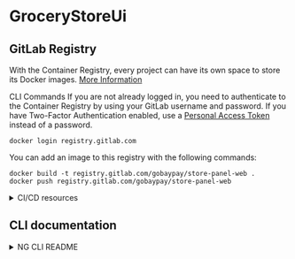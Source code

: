 # GroceryStoreUi

## GitLab Registry

With the Container Registry, every project can have its own space to store its Docker images. [More Information](https://gitlab.com/help/user/packages/container_registry/index)

CLI Commands
If you are not already logged in, you need to authenticate to the Container Registry by using your GitLab username and password. If you have Two-Factor Authentication enabled, use a [Personal Access Token](https://gitlab.com/help/user/profile/personal_access_tokens) instead of a password.

```
docker login registry.gitlab.com
```

You can add an image to this registry with the following commands:

```
docker build -t registry.gitlab.com/gobaypay/store-panel-web .
docker push registry.gitlab.com/gobaypay/store-panel-web
```

<details>
<summary>CI/CD resources</summary>

Recources:

- [how to-build-docker-images-and-host-a-docker-image-repository-with-gitlab](https://www.digitalocean.com/community/tutorials/how-to-build-docker-images-and-host-a-docker-image-repository-with-gitlab)
- [Create react app + Gitlab CI + Digital Ocean droplet - Pipeline succeeds but Docker container is deleted right after](https://stackoverflow.com/a/54395308/6943347)
- [Deploy docker container to digital ocean droplet from gitlab-ci](https://stackoverflow.com/questions/39586207/deploy-docker-container-to-digital-ocean-droplet-from-gitlab-ci)
- [CI/CD with Gitlab and DigitalOcean Using Docker Containers](https://medium.com/@bkintanar/ci-cd-with-gitlab-and-digitalocean-using-docker-containers-2c1c0679959)
- [Container Registry examples with GitLab CI/CD](https://gitlab.com/help/user/packages/container_registry/index#container-registry-examples-with-gitlab-cicd)
- [Getting started with GitLab CI/CD](https://gitlab.com/help/ci/quick_start/README)
- [initial-server-setup-with-ubuntu-16-04](https://www.digitalocean.com/community/tutorials/initial-server-setup-with-ubuntu-16-04)
- [deploy-a-node-app-to-digital-ocean-via-gitlab-runners](https://medium.com/@codeandcam/deploy-a-node-app-to-digital-ocean-via-gitlab-runners-70bc8f81f91e)
</details>

## CLI documentation

<details>
  <summary>NG CLI README</summary>

This project was generated with [Angular CLI](https://github.com/angular/angular-cli) version 9.1.12.

## Development server

Run `ng serve` for a dev server. Navigate to `http://localhost:4200/`. The app will automatically reload if you change any of the source files.

## Code scaffolding

Run `ng generate component component-name` to generate a new component. You can also use `ng generate directive|pipe|service|class|guard|interface|enum|module`.

## Build

Run `ng build` to build the project. The build artifacts will be stored in the `dist/` directory. Use the `--prod` flag for a production build.

## Running unit tests

Run `ng test` to execute the unit tests via [Karma](https://karma-runner.github.io).

## Running end-to-end tests

Run `ng e2e` to execute the end-to-end tests via [Protractor](http://www.protractortest.org/).

## Further help

To get more help on the Angular CLI use `ng help` or go check out the [Angular CLI README](https://github.com/angular/angular-cli/blob/master/README.md).

</details>
